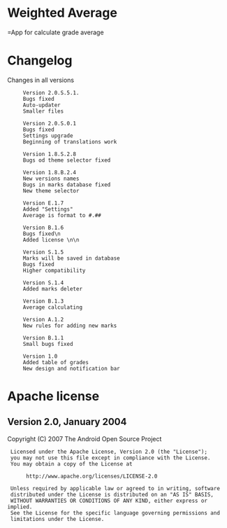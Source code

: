 # Weighted Average
=App for calculate grade average

# Changelog
Changes in all versions

         Version 2.0.S.5.1.
         Bugs fixed
         Auto-updater
         Smaller files

         Version 2.0.S.0.1
         Bugs fixed
         Settings upgrade
         Beginning of translations work

         Version 1.8.S.2.8
         Bugs od theme selector fixed
         
         Version 1.8.B.2.4
         New versions names
         Bugs in marks database fixed
         New theme selector

         Version E.1.7
         Added "Settings"
         Average is format to #.##

         Version B.1.6
         Bugs fixed\n
         Added license \n\n

         Version S.1.5
         Marks will be saved in database
         Bugs fixed
         Higher compatibility

         Version S.1.4
         Added marks deleter

         Version B.1.3
         Average calculating

         Version A.1.2
         New rules for adding new marks

         Version B.1.1
         Small bugs fixed

         Version 1.0
         Added table of grades
         New design and notification bar


# Apache license
## Version 2.0, January 2004
Copyright (C) 2007 The Android Open Source Project

     Licensed under the Apache License, Version 2.0 (the "License");
     you may not use this file except in compliance with the License.
     You may obtain a copy of the License at

          http://www.apache.org/licenses/LICENSE-2.0

     Unless required by applicable law or agreed to in writing, software
     distributed under the License is distributed on an "AS IS" BASIS,
     WITHOUT WARRANTIES OR CONDITIONS OF ANY KIND, either express or implied.
     See the License for the specific language governing permissions and
     limitations under the License.
